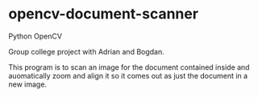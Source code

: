 # opencv-document-scanner

Python 
OpenCV

Group college project with Adrian and Bogdan.

This program is to scan an image for the document contained inside and auomatically zoom and align it so it comes out as just the document in a new image.
